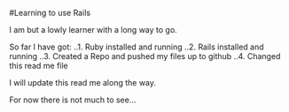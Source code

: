 #Learning to use Rails

I am but a lowly learner with a long way to go.

So far I have got:
..1. Ruby installed and running
..2. Rails installed and running
..3. Created a Repo and pushed my files up to github
..4. Changed this read me file

I will update this read me along the way.

For now there is not much to see...
